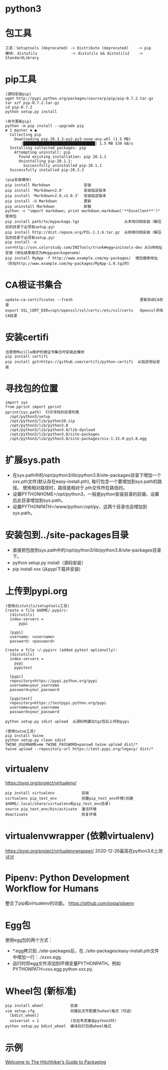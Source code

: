 # python3

# 包工具
```
工具：Setuptools (deprecated) -> Distribute (deprecated)    -> pip
模块: distutils               -> distutils && distutils2    -> StandardLibrary
```

# pip工具
```
(源码安装pip)
wget http://pypi.python.org/packages/source/p/pip/pip-0.7.2.tar.gz
tar xzf pip-0.7.2.tar.gz
cd pip-0.7.2
python setup.py install

(命令更新pip)
python -m pip install --upgrade pip                                                                                                                  ✘ 1 master ✱ ◼
  Collecting pip
    Downloading pip-20.3.3-py2.py3-none-any.whl (1.5 MB)
       |████████████████████████████████| 1.5 MB 539 kB/s 
  Installing collected packages: pip
    Attempting uninstall: pip
      Found existing installation: pip 20.1.1
      Uninstalling pip-20.1.1:
        Successfully uninstalled pip-20.1.1
  Successfully installed pip-20.3.3

(pip安装模块)
pip install Markdown               安装
pip install 'Markdown<2.0'         安装指定版本
pip install 'Markdown>2.0,<2.0.3'  安装指定版本
pip install -U Markdown            更新
pip uninstall Markdown             卸载
python -c "import markdown; print markdown.markdown('**Excellent**')"  使用包
pip install path/to/mypackage.tgz                    从本地归档安装（解压后的目录下必须有setup.py）
pip install http://dist.repoze.org/PIL-1.1.6.tar.gz  从网络归档安装（解压后的目录下必须有setup.py）
pip install -e svn+http://svn.colorstudy.com/INITools/trunk#egg=initools-dev 从SVN地址安装（地址结束格式为#egg=packagename）
pip install MyApp -f http://www.example.com/my-packages/  增加搜索地址（存在http://www.example.com/my-packages/MyApp-1.0.tgz时）
```

# CA根证书集合
```
update-ca-certificates --fresh                              更新系统CA目录
export SSL_CERT_DIR=/opt/openssl/ssl/certs:/etc/ssl/certs   Openssl寻找CA目录
```

# 安装certifi
```
当使用Mozilla维护的根证书集合时安装此模块
pip install certifi
pip install git+https://github.com/certifi/python-certifi  从指定地址安装
```

# 寻找包的位置
```
import sys
from pprint import pprint
pprint(sys.path)  打印寻找的目录列表
  /opt/python3/setup
  /opt/python3/lib/python38.zip
  /opt/python3/lib/python3.8
  /opt/python3/lib/python3.8/lib-dynload
  /opt/python3/lib/python3.8/site-packages
  /opt/python3/lib/python3.8/site-packages/six-1.15.0-py3.8.egg
```
# 扩展sys.path
 - 在sys.path中的/opt/python3/lib/python3.8/site-packages目录下增加一个xxx.pth文件(默认存在easy-install.pth), 每行包含一个要增加到sys.path的路径。
   使用相对路径时，路径是相对于.pth文件所在路径的。
 - 设置PYTHONHOME=/opt/python3，一般是python安装目录的前缀，设置后此目录增加到sys.path。
 - 设置PYTHONPATH=/www/python:/opt/py，这两个目录也会增加到sys.path。

# 安装包到../site-packages目录

 - 直接把包放到sys.path中的/opt/python3/lib/python3.8/site-packages目录下。
 - python setup.py install（源码安装）
 - pip install xxx (从pypi下载并安装)

# 上传到pypi.org
```
(使用distutils/setuptools工具)
Create a file $HOME/.pypirc:
  [distutils]
  index-servers =
      pypi

  [pypi]
  username: <username>
  password: <password>

Create a file ~/.pypirc (added pytest optionally):
  [distutils]
  index-servers =
    pypi
    pypitest

  [pypi]
  repository=https://pypi.python.org/pypi
  username=your_username
  password=your_password

  [pypitest]
  repository=https://testpypi.python.org/pypi
  username=your_username
  password=your_password

python setup.py sdist upload  从源码构建出tgz包后上传到pypi

(使用twine工具)
pip install twine
python setup.py clean sdist
TWINE_USERNAME=me TWINE_PASSWORD=passwd twine upload dist/*
twine upload --repository-url https://test.pypi.org/legacy/ dist/*
```

# virtualenv
https://pypi.org/project/virtualenv/

```
pip install virtualenv            安装
virtualenv pip_test_env           创建pip_test_env环境(创建$HOME/.local/share/virtualenv和pip_test_env目录)
source pip_test_env/bin/activate  激活环境
deactivate                        恢复环境
```
# virtualenvwrapper (依赖virtualenv)
https://pypi.org/project/virtualenvwrapper/
2020-12-26最高在python3.6上测试过

# Pipenv: Python Development Workflow for Humans
整合了pip和virtualenv的功能。
https://github.com/pypa/pipenv

# Egg包
使用egg包的两个方式：
 - *.egg拷贝到../site-packages后，在../site-packages/easy-install.pth文件中增加一行：./xxxx.egg.
 - 运行时将egg文件添加到环境变量PYTHONPATH。例如PYTHONPATH=xxx.egg python xxx.py.

# Wheel包 (新标准)
```
pip install wheel            安装
vim setup.cfg                创建此文件配置为wheel格式（可选）
  [bdist_wheel]
  universal = 1              (仅在考虑兼容python2时)
python setup.py bdist_wheel  编译后打包成wheel格式
```

# 示例
[Welcome to The Hitchhiker’s Guide to Packaging](https://the-hitchhikers-guide-to-packaging.readthedocs.io/en/latest/quickstart.html)

